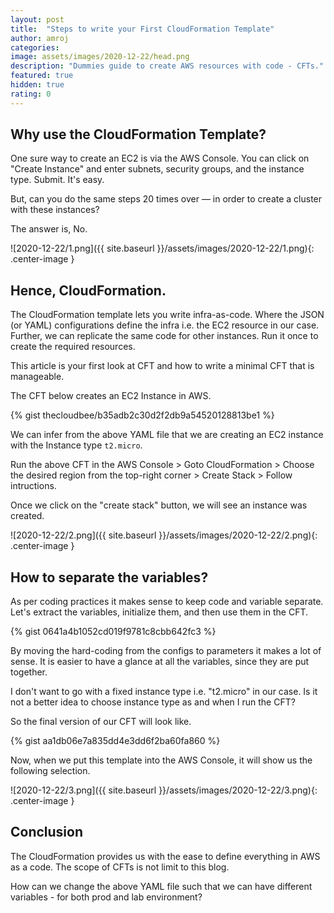 ```yaml
---
layout: post
title:  "Steps to write your First CloudFormation Template"
author: amroj
categories: 
image: assets/images/2020-12-22/head.png
description: "Dummies guide to create AWS resources with code - CFTs."
featured: true
hidden: true
rating: 0
---
```


## Why use the CloudFormation Template?

One sure way to create an EC2 is via the AWS Console. You can click on "Create Instance" and enter subnets, security groups, and the instance type. Submit. It's easy.

But, can you do the same steps 20 times over — in order to create a cluster with these instances? 

The answer is, No.

![2020-12-22/1.png]({{ site.baseurl }}/assets/images/2020-12-22/1.png){: .center-image }

## Hence, CloudFormation.

The CloudFormation template lets you write infra-as-code. Where the JSON (or YAML) configurations define the infra i.e. the EC2 resource in our case. Further, we can replicate the same code for other instances. Run it once to create the required resources.

This article is your first look at CFT and how to write a minimal CFT that is manageable.

The CFT below creates an EC2 Instance in AWS.

{% gist thecloudbee/b35adb2c30d2f2db9a54520128813be1 %}

We can infer from the above YAML file that we are creating an EC2 instance with the Instance type `t2.micro`. 

Run the above CFT in the AWS Console > Goto CloudFormation > Choose the desired region from the top-right corner > Create Stack > Follow intructions.

Once we click on the "create stack" button, we will see an instance was created.

![2020-12-22/2.png]({{ site.baseurl }}/assets/images/2020-12-22/2.png){: .center-image }

## How to separate the variables?

As per coding practices it makes sense to keep code and variable separate. Let's extract the variables, initialize them, and then use them in the CFT.

{% gist 0641a4b1052cd019f9781c8cbb642fc3 %}

By moving the hard-coding from the configs to parameters it makes a lot of sense. It is easier to have a glance at all the variables, since they are put together.

I don't want to go with a fixed instance type i.e. "t2.micro" in our case. Is it not a better idea to choose instance type as and when I run the CFT?

So the final version of our CFT will look like.

{% gist aa1db06e7a835dd4e3dd6f2ba60fa860 %}

Now, when we put this template into the AWS Console, it will show us the following selection.

![2020-12-22/3.png]({{ site.baseurl }}/assets/images/2020-12-22/3.png){: .center-image }

## Conclusion

The CloudFormation provides us with the ease to define everything in AWS as a code. The scope of CFTs is not limit to this blog.

How can we change the above YAML file such that we can have different variables - for both prod and lab environment?